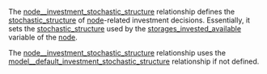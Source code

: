 The [node\_\_investment\_stochastic\_structure](@ref) relationship defines the [stochastic\_structure](@ref)
of [node](@ref)-related investment decisions.
Essentially, it sets the [stochastic\_structure](@ref) used by the [storages\_invested\_available](@ref) variable of the [node](@ref).

The [node\_\_investment\_stochastic\_structure](@ref) relationship uses the
[model\_\_default\_investment\_stochastic\_structure](@ref) relationship if not defined.
